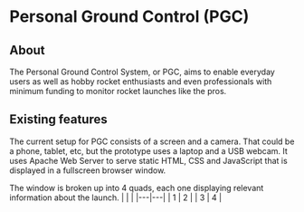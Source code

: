 # Personal Ground Control (PGC)

## About
The Personal Ground Control System, or PGC, aims to enable everyday users as well as hobby rocket enthusiasts and even professionals with minimum funding to monitor rocket launches like the pros.

## Existing features
The current setup for PGC consists of a screen and a camera. That could be a phone, tablet, etc, but the prototype uses a laptop and a USB webcam. It uses Apache Web Server to serve static HTML, CSS and JavaScript that is displayed in a fullscreen browser window.

The window is broken up into 4 quads, each one displaying relevant information about the launch.
|   |   |
|---|---|
| 1 | 2 |
| 3 | 4 |
